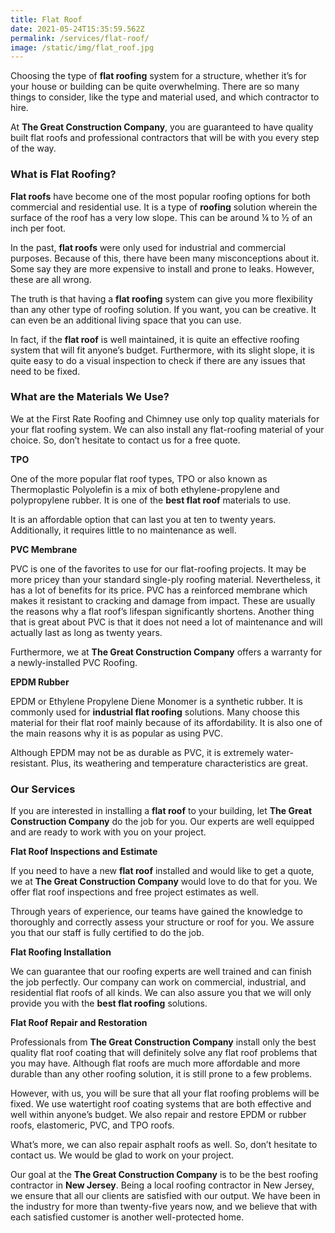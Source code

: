 ```yaml
---
title: Flat Roof
date: 2021-05-24T15:35:59.562Z
permalink: /services/flat-roof/
image: /static/img/flat_roof.jpg
---
```

Choosing the type of **flat roofing** system for a structure, whether it’s for your house or building can be quite overwhelming. There are so many things to consider, like the type and material used, and which contractor to hire.

At **The Great Construction Company**, you are guaranteed to have quality built flat roofs and professional contractors that will be with you every step of the way.

### What is Flat Roofing?

**Flat roofs** have become one of the most popular roofing options for both commercial and residential use. It is a type of **roofing** solution wherein the surface of the roof has a very low slope. This can be around ¼ to ½ of an inch per foot.

In the past, **flat roofs** were only used for industrial and commercial purposes. Because of this, there have been many misconceptions about it. Some say they are more expensive to install and prone to leaks. However, these are all wrong.

The truth is that having a **flat roofing** system can give you more flexibility than any other type of roofing solution. If you want, you can be creative. It can even be an additional living space that you can use.

In fact, if the **flat roof** is well maintained, it is quite an effective roofing system that will fit anyone’s budget. Furthermore, with its slight slope, it is quite easy to do a visual inspection to check if there are any issues that need to be fixed. 

### What are the Materials We Use?

We at the First Rate Roofing and Chimney use only top quality materials for your flat roofing system. We can also install any flat-roofing material of your choice. So, don’t hesitate to contact us for a free quote.

**TPO**

One of the more popular flat roof types, TPO or also known as Thermoplastic Polyolefin is a mix of both ethylene-propylene and polypropylene rubber. It is one of the **best flat roof** materials to use.

It is an affordable option that can last you at ten to twenty years. Additionally, it requires little to no maintenance as well.

**PVC Membrane**

PVC is one of the favorites to use for our flat-roofing projects. It may be more pricey than your standard single-ply roofing material. Nevertheless, it has a lot of benefits for its price. PVC has a reinforced membrane which makes it resistant to cracking and damage from impact. These are usually the reasons why a flat roof’s lifespan significantly shortens. Another thing that is great about PVC is that it does not need a lot of maintenance and will actually last as long as twenty years.

Furthermore, we at **The Great Construction Company** offers a warranty for a newly-installed PVC Roofing.

**EPDM Rubber**

EPDM or Ethylene Propylene Diene Monomer is a synthetic rubber. It is commonly used for **industrial flat roofing** solutions. Many choose this material for their flat roof mainly because of its affordability. It is also one of the main reasons why it is as popular as using PVC.

Although EPDM may not be as durable as PVC, it is extremely water-resistant. Plus, its weathering and temperature characteristics are great.

### Our Services

If you are interested in installing a **flat roof** to your building, let **The Great Construction Company** do the job for you. Our experts are well equipped and are ready to work with you on your project.

**Flat Roof Inspections and Estimate**

If you need to have a new **flat roof** installed and would like to get a quote, we at **The Great Construction Company** would love to do that for you. We offer flat roof inspections and free project estimates as well.

Through years of experience, our teams have gained the knowledge to thoroughly and correctly assess your structure or roof for you. We assure you that our staff is fully certified to do the job.

**Flat Roofing Installation**

We can guarantee that our roofing experts are well trained and can finish the job perfectly. Our company can work on commercial, industrial, and residential flat roofs of all kinds. We can also assure you that we will only provide you with the **best flat roofing** solutions.

**Flat Roof Repair and Restoration**

Professionals from **The Great Construction Company** install only the best quality flat roof coating that will definitely solve any flat roof problems that you may have. Although flat roofs are much more affordable and more durable than any other roofing solution, it is still prone to a few problems.

However, with us, you will be sure that all your flat roofing problems will be fixed. We use watertight roof coating systems that are both effective and well within anyone’s budget. We also repair and restore EPDM or rubber roofs, elastomeric, PVC, and TPO roofs.

What’s more, we can also repair asphalt roofs as well. So, don’t hesitate to contact us. We would be glad to work on your project.

Our goal at the **The Great Construction Company** is to be the best roofing contractor in **New Jersey**. Being a local roofing contractor in New Jersey, we ensure that all our clients are satisfied with our output. We have been in the industry for more than twenty-five years now, and we believe that with each satisfied customer is another well-protected home.